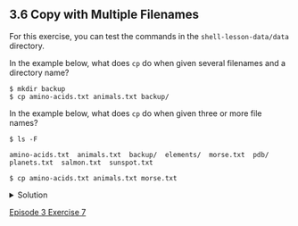 ## 3.6 Copy with Multiple Filenames

 For this exercise, you can test the commands in the `shell-lesson-data/data` directory.

 In the example below, what does `cp` do when given several filenames and a directory name?

 ~~~
 $ mkdir backup
 $ cp amino-acids.txt animals.txt backup/
 ~~~


 In the example below, what does `cp` do when given three or more file names?

 ~~~
 $ ls -F
 ~~~

 ~~~
 amino-acids.txt  animals.txt  backup/  elements/  morse.txt  pdb/  planets.txt  salmon.txt  sunspot.txt
 ~~~

 ~~~
 $ cp amino-acids.txt animals.txt morse.txt
 ~~~


<details>
<summary>Solution
</summary>

 If given more than one file name followed by a directory name (i.e. the destination directory must
 be the last argument), <code>cp</code> copies the files to the named directory.

 If given three file names, <code>cp</code> throws an error, because it is expecting a directory
 name as the last argument.
</details>

[Episode 3 Exercise 7](episode3_ex7.md)
